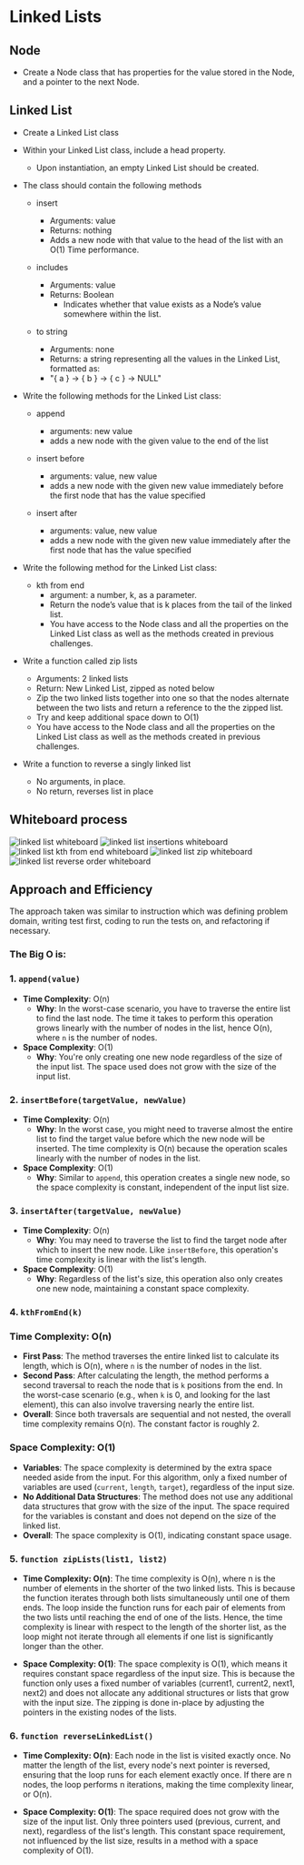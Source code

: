 # Linked Lists

## Node

* Create a Node class that has properties for the value stored in the Node, and a pointer to the next Node.

## Linked List

* Create a Linked List class

* Within your Linked List class, include a head property.
  * Upon instantiation, an empty Linked List should be created.

* The class should contain the following methods
  * insert
    * Arguments: value
    * Returns: nothing
    * Adds a new node with that value to the head of the list with an O(1) Time performance.

  * includes
    * Arguments: value
    * Returns: Boolean
      * Indicates whether that value exists as a Node’s value somewhere within the list.

  * to string
    * Arguments: none
    * Returns: a string representing all the values in the Linked List, formatted as:
    * "{ a } -> { b } -> { c } -> NULL"

* Write the following methods for the Linked List class:

  * append
    * arguments: new value
    * adds a new node with the given value to the end of the list

  * insert before
    * arguments: value, new value
    * adds a new node with the given new value immediately before the first node that has the value specified

  * insert after
    * arguments: value, new value
    * adds a new node with the given new value immediately after the first node that has the value specified

* Write the following method for the Linked List class:

  * kth from end
    * argument: a number, k, as a parameter.
    * Return the node’s value that is k places from the tail of the linked list.
    * You have access to the Node class and all the properties on the Linked List class as well as the methods created in previous challenges.

* Write a function called zip lists

  * Arguments: 2 linked lists
  * Return: New Linked List, zipped as noted below
  * Zip the two linked lists together into one so that the nodes alternate between the two lists and return a reference to the the zipped list.
  * Try and keep additional space down to O(1)
  * You have access to the Node class and all the properties on the Linked List class as well as the methods created in previous challenges.

* Write a function to reverse a singly linked list
  * No arguments, in place.
  * No return, reverses list in place

## Whiteboard process

![linked list whiteboard](../assets/linked-lists-whiteboard.png)
![linked list insertions whiteboard](../assets/linked-list-insertions.png)
![linked list kth from end whiteboard](../assets/linked-lists-kth-whiteboard.png)
![linked list zip whiteboard](../assets/linked-lists-zipped-whiteboard.png)
![linked list reverse order whiteboard](../assets/linked-list-reversed.png)

## Approach and Efficiency

The approach taken was similar to instruction which was defining problem domain, writing test first, coding to run the tests on, and refactoring if necessary.

### **The Big O is:**

### 1. `append(value)`

* **Time Complexity**: O(n)
  * **Why**: In the worst-case scenario, you have to traverse the entire list to find the last node. The time it takes to perform this operation grows linearly with the number of nodes in the list, hence O(n), where `n` is the number of nodes.
* **Space Complexity**: O(1)
  * **Why**: You're only creating one new node regardless of the size of the input list. The space used does not grow with the size of the input list.

### 2. `insertBefore(targetValue, newValue)`

* **Time Complexity**: O(n)
  * **Why**: In the worst case, you might need to traverse almost the entire list to find the target value before which the new node will be inserted. The time complexity is O(n) because the operation scales linearly with the number of nodes in the list.
* **Space Complexity**: O(1)
  * **Why**: Similar to `append`, this operation creates a single new node, so the space complexity is constant, independent of the input list size.

### 3. `insertAfter(targetValue, newValue)`

* **Time Complexity**: O(n)
  * **Why**: You may need to traverse the list to find the target node after which to insert the new node. Like `insertBefore`, this operation's time complexity is linear with the list's length.
* **Space Complexity**: O(1)
  * **Why**: Regardless of the list's size, this operation also only creates one new node, maintaining a constant space complexity.

### 4. `kthFromEnd(k)`

### Time Complexity: O(n)

* **First Pass**: The method traverses the entire linked list to calculate its length, which is O(n), where `n` is the number of nodes in the list.
* **Second Pass**: After calculating the length, the method performs a second traversal to reach the node that is `k` positions from the end. In the worst-case scenario (e.g., when `k` is 0, and looking for the last element), this can also involve traversing nearly the entire list.
* **Overall**: Since both traversals are sequential and not nested, the overall time complexity remains O(n). The constant factor is roughly 2.

### Space Complexity: O(1)

* **Variables**: The space complexity is determined by the extra space needed aside from the input. For this algorithm, only a fixed number of variables are used (`current`, `length`, `target`), regardless of the input size.
* **No Additional Data Structures**: The method does not use any additional data structures that grow with the size of the input. The space required for the variables is constant and does not depend on the size of the linked list.
* **Overall**: The space complexity is O(1), indicating constant space usage.

### 5. `function zipLists(list1, list2)`

* **Time Complexity: O(n)**: The time complexity is O(n), where n is the number of elements in the shorter of the two linked lists. This is because the function iterates through both lists simultaneously until one of them ends. The loop inside the function runs for each pair of elements from the two lists until reaching the end of one of the lists. Hence, the time complexity is linear with respect to the length of the shorter list, as the loop might not iterate through all elements if one list is significantly longer than the other.

* **Space Complexity: O(1)**: The space complexity is O(1), which means it requires constant space regardless of the input size. This is because the function only uses a fixed number of variables (current1, current2, next1, next2) and does not allocate any additional structures or lists that grow with the input size. The zipping is done in-place by adjusting the pointers in the existing nodes of the lists.

### 6. `function reverseLinkedList()`

* **Time Complexity: O(n)**: Each node in the list is visited exactly once. No matter the length of the list, every node's next pointer is reversed, ensuring that the loop runs for each element exactly once. If there are n nodes, the loop performs n iterations, making the time complexity linear, or O(n).

* **Space Complexity: O(1)**: The space required does not grow with the size of the input list. Only three pointers used (previous, current, and next), regardless of the list's length. This constant space requirement, not influenced by the list size, results in a method with a space complexity of O(1).
